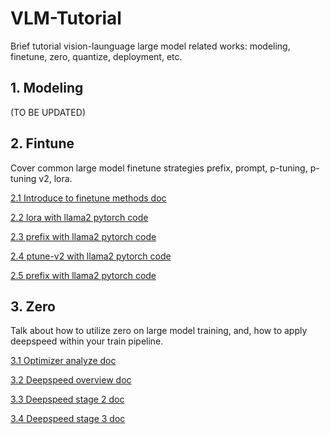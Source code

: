 
# VLM-Tutorial
Brief tutorial vision-launguage large model related works: modeling, finetune, zero, quantize, deployment, etc.


## 1. Modeling
(TO BE UPDATED)

## 2. Fintune
Cover common large model finetune strategies prefix, prompt, p-tuning, p-tuning v2, lora. 

[2.1 Introduce to finetune methods doc](https://github.com/yzy-jumphigh/vlm-action/blob/main/Tuning/README.md) 

[2.2 lora with llama2 pytorch code](https://github.com/yzy-jumphigh/vlm-action/blob/main/Tuning/llama2_lora.py) 

[2.3 prefix with llama2 pytorch code](https://github.com/yzy-jumphigh/vlm-action/blob/main/Tuning/llama2_prefix.py) 

[2.4 ptune-v2 with llama2 pytorch code](https://github.com/yzy-jumphigh/vlm-action/blob/main/Tuning/llama2_ptune_v2.py) 

[2.5 prefix with llama2 pytorch code](https://github.com/yzy-jumphigh/vlm-action/blob/main/Tuning/llama2_prompt.py) 

## 3. Zero
Talk about how to utilize zero on large model training, and, how to apply deepspeed within your train pipeline. 

[3.1 Optimizer analyze doc](https://github.com/yzy-jumphigh/vlm-action/blob/main/Zero/doc/Optimizer%20States%20Overview.md) 

[3.2 Deepspeed overview doc](https://github.com/yzy-jumphigh/vlm-action/blob/main/Zero/doc/Deepspeed%20Overview.md) 

[3.3 Deepspeed stage 2 doc](https://github.com/yzy-jumphigh/vlm-action/blob/main/Zero/doc/DeepSpeed%20Stage2.md) 

[3.4 Deepspeed stage 3 doc](https://github.com/yzy-jumphigh/vlm-action/blob/main/Zero/doc/DeepSpeed%20Stage3.md) 








